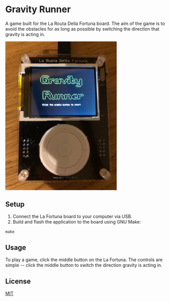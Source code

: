 # Gravity Runner

A game built for the La Routa Della Fortuna board. The aim of the game is to avoid the obstacles for as long as possible by switching the direction that gravity is acting in. 

<img alt="Gravity Runner start screen" src="./docs/imgs/start_screen.jpg" width="350">


## Setup
1. Connect the La Fortuna board to your computer via USB.
2. Build and flash the application to the board using GNU Make:
```
make
```

## Usage
To play a game, click the middle button on the La Fortuna. The controls are simple -- click the middle button to switch the direction gravity is acting in.

## License
[MIT](https://choosealicense.com/licenses/mit/)
